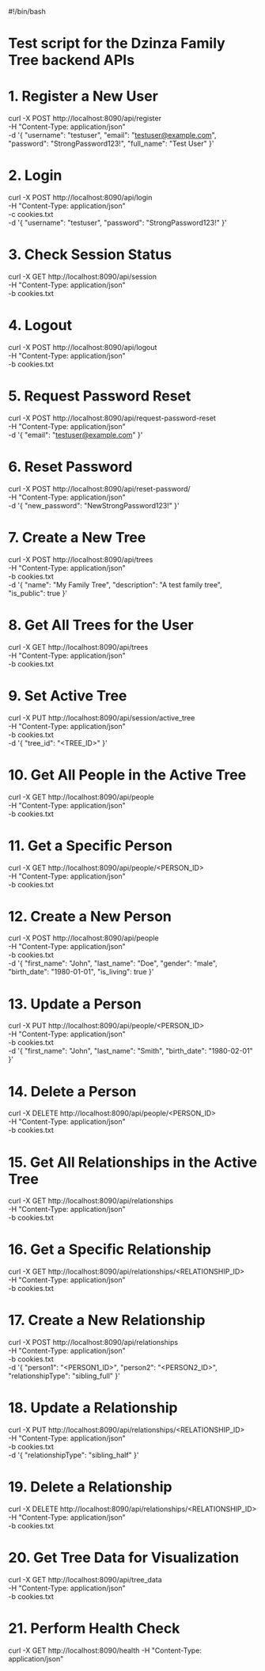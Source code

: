 #!/bin/bash

# Test script for the Dzinza Family Tree backend APIs

# 1. Register a New User
curl -X POST http://localhost:8090/api/register \
-H "Content-Type: application/json" \
-d '{
  "username": "testuser",
  "email": "testuser@example.com",
  "password": "StrongPassword123!",
  "full_name": "Test User"
}'

# 2. Login
curl -X POST http://localhost:8090/api/login \
-H "Content-Type: application/json" \
-c cookies.txt \
-d '{
  "username": "testuser",
  "password": "StrongPassword123!"
}'

# 3. Check Session Status
curl -X GET http://localhost:8090/api/session \
-H "Content-Type: application/json" \
-b cookies.txt

# 4. Logout
curl -X POST http://localhost:8090/api/logout \
-H "Content-Type: application/json" \
-b cookies.txt

# 5. Request Password Reset
curl -X POST http://localhost:8090/api/request-password-reset \
-H "Content-Type: application/json" \
-d '{
  "email": "testuser@example.com"
}'

# 6. Reset Password
curl -X POST http://localhost:8090/api/reset-password/<TOKEN> \
-H "Content-Type: application/json" \
-d '{
  "new_password": "NewStrongPassword123!"
}'

# 7. Create a New Tree
curl -X POST http://localhost:8090/api/trees \
-H "Content-Type: application/json" \
-b cookies.txt \
-d '{
  "name": "My Family Tree",
  "description": "A test family tree",
  "is_public": true
}'

# 8. Get All Trees for the User
curl -X GET http://localhost:8090/api/trees \
-H "Content-Type: application/json" \
-b cookies.txt

# 9. Set Active Tree
curl -X PUT http://localhost:8090/api/session/active_tree \
-H "Content-Type: application/json" \
-b cookies.txt \
-d '{
  "tree_id": "<TREE_ID>"
}'

# 10. Get All People in the Active Tree
curl -X GET http://localhost:8090/api/people \
-H "Content-Type: application/json" \
-b cookies.txt

# 11. Get a Specific Person
curl -X GET http://localhost:8090/api/people/<PERSON_ID> \
-H "Content-Type: application/json" \
-b cookies.txt

# 12. Create a New Person
curl -X POST http://localhost:8090/api/people \
-H "Content-Type: application/json" \
-b cookies.txt \
-d '{
  "first_name": "John",
  "last_name": "Doe",
  "gender": "male",
  "birth_date": "1980-01-01",
  "is_living": true
}'

# 13. Update a Person
curl -X PUT http://localhost:8090/api/people/<PERSON_ID> \
-H "Content-Type: application/json" \
-b cookies.txt \
-d '{
  "first_name": "John",
  "last_name": "Smith",
  "birth_date": "1980-02-01"
}'

# 14. Delete a Person
curl -X DELETE http://localhost:8090/api/people/<PERSON_ID> \
-H "Content-Type: application/json" \
-b cookies.txt

# 15. Get All Relationships in the Active Tree
curl -X GET http://localhost:8090/api/relationships \
-H "Content-Type: application/json" \
-b cookies.txt

# 16. Get a Specific Relationship
curl -X GET http://localhost:8090/api/relationships/<RELATIONSHIP_ID> \
-H "Content-Type: application/json" \
-b cookies.txt

# 17. Create a New Relationship
curl -X POST http://localhost:8090/api/relationships \
-H "Content-Type: application/json" \
-b cookies.txt \
-d '{
  "person1": "<PERSON1_ID>",
  "person2": "<PERSON2_ID>",
  "relationshipType": "sibling_full"
}'

# 18. Update a Relationship
curl -X PUT http://localhost:8090/api/relationships/<RELATIONSHIP_ID> \
-H "Content-Type: application/json" \
-b cookies.txt \
-d '{
  "relationshipType": "sibling_half"
}'

# 19. Delete a Relationship
curl -X DELETE http://localhost:8090/api/relationships/<RELATIONSHIP_ID> \
-H "Content-Type: application/json" \
-b cookies.txt

# 20. Get Tree Data for Visualization
curl -X GET http://localhost:8090/api/tree_data \
-H "Content-Type: application/json" \
-b cookies.txt

# 21. Perform Health Check
curl -X GET http://localhost:8090/health -H "Content-Type: application/json"